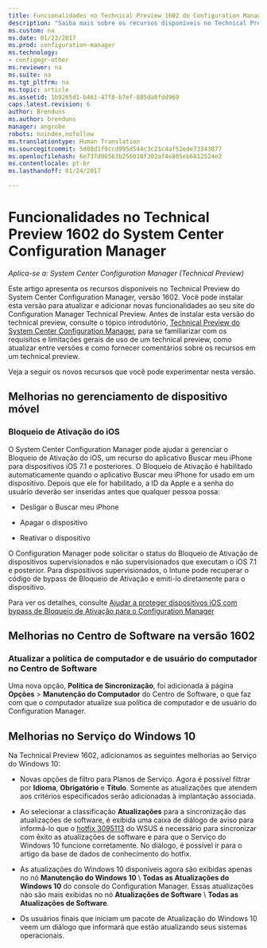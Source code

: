 ```yaml
---
title: Funcionalidades no Technical Preview 1602 do Configuration Manager
description: "Saiba mais sobre os recursos disponíveis no Technical Preview do System Center Configuration Manager, versão 1602."
ms.custom: na
ms.date: 01/23/2017
ms.prod: configuration-manager
ms.technology:
- configmgr-other
ms.reviewer: na
ms.suite: na
ms.tgt_pltfrm: na
ms.topic: article
ms.assetid: 1b9265d1-b461-47f8-b7ef-885da0fdd969
caps.latest.revision: 6
author: Brenduns
ms.author: brenduns
manager: angrobe
robots: noindex,nofollow
ms.translationtype: Human Translation
ms.sourcegitcommit: 5d08d1f9ccd995d544c3c21c4af52ede73343077
ms.openlocfilehash: 6e737d06563b256010f302af4e805eb6812524e2
ms.contentlocale: pt-br
ms.lasthandoff: 01/24/2017

---
```

# <a name="capabilities-in-technical-preview-1602-for-system-center-configuration-manager"></a>Funcionalidades no Technical Preview 1602 do System Center Configuration Manager

*Aplica-se a: System Center Configuration Manager (Technical Preview)*

Este artigo apresenta os recursos disponíveis no Technical Preview do System Center Configuration Manager, versão 1602. Você pode instalar esta versão para atualizar e adicionar novas funcionalidades ao seu site do Configuration Manager Technical Preview. Antes de instalar esta versão do technical preview, consulte o tópico introdutório, [Technical Preview do System Center Configuration Manager](../../core/get-started/technical-preview.md), para se familiarizar com os requisitos e limitações gerais de uso de um technical preview, como atualizar entre versões e como fornecer comentários sobre os recursos em um technical preview.  

 Veja a seguir os novos recursos que você pode experimentar nesta versão.  

##  <a name="BKMK_MDM"></a> Melhorias no gerenciamento de dispositivo móvel  

### <a name="ios-activation-lock"></a>Bloqueio de Ativação do iOS  
 O System Center Configuration Manager pode ajudar a gerenciar o Bloqueio de Ativação do iOS, um recurso do aplicativo Buscar meu iPhone para dispositivos iOS 7.1 e posteriores. O Bloqueio de Ativação é habilitado automaticamente quando o aplicativo Buscar meu iPhone for usado em um dispositivo. Depois que ele for habilitado, a ID da Apple e a senha do usuário deverão ser inseridas antes que qualquer pessoa possa:  

-   Desligar o Buscar meu iPhone  

-   Apagar o dispositivo  

-   Reativar o dispositivo  

 O Configuration Manager pode solicitar o status do Bloqueio de Ativação de dispositivos supervisionados e não supervisionados que executam o iOS 7.1 e posterior. Para dispositivos supervisionados, o Intune pode recuperar o código de bypass de Bloqueio de Ativação e emiti-lo diretamente para o dispositivo.  

 Para ver os detalhes, consulte [Ajudar a proteger dispositivos iOS com bypass de Bloqueio de Ativação para o Configuration Manager](/sccm/mdm/deploy-use/manage-ios-activation-lock)  

##  <a name="BKMK_SC1601"></a> Melhorias no Centro de Software na versão 1602  

### <a name="refresh-pc-machine-and-user-policy-from-software-center"></a>Atualizar a política de computador e de usuário do computador no Centro de Software  
 Uma nova opção, **Política de Sincronização**, foi adicionada à página **Opções** > **Manutenção do Computador** do Centro de Software, o que faz com que o computador atualize sua política de computador e de usuário do Configuration Manager.  

##  <a name="BKMK_Win10Servicing"></a> Melhorias no Serviço do Windows 10  
 Na Technical Preview 1602, adicionamos as seguintes melhorias ao Serviço do Windows 10:  

-   Novas opções de filtro para Planos de Serviço.  Agora é possível filtrar por **Idioma**, **Obrigatório** e **Título**. Somente as atualizações que atendem aos critérios especificados serão adicionadas à implantação associada.  

-   Ao selecionar a classificação **Atualizações** para a sincronização das atualizações de software, é exibida uma caixa de diálogo de aviso para informá-lo que o [hotfix 3095113](https://support.microsoft.com/kb/3095113) do WSUS é necessário para sincronizar com êxito as atualizações de software e para que o Serviço do Windows 10 funcione corretamente.  No diálogo, é possível ir para o artigo da base de dados de conhecimento do hotfix.  

-   As atualizações do Windows 10 disponíveis agora são exibidas apenas no nó **Manutenção do Windows 10** \ **Todas as Atualizações do Windows 10** do console do Configuration Manager. Essas atualizações não são mais exibidas no nó **Atualizações de Software** \ **Todas as Atualizações de Software**.  

-   Os usuários finais que iniciam um pacote de Atualização do Windows 10 veem um diálogo que informará que estão atualizando seus sistemas operacionais.  

